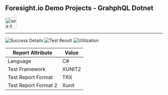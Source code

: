 
## Foresight.io Demo Projects - GrahphQL Dotnet

<a href="https://foresight.thundra.live/repositories/github/runforesight-demo/graphql-dotnet/workflow-runs">
  <img src="https://4750167.fs1.hubspotusercontent-na1.net/hubfs/4750167/foresight-live-badge-72.png" height="36" alt="see it on foresight" />
</a>


---
![Success Details](http://foresight.service.thundra.us/public/api/v1/badge/success?repoId=c242f1c9-bda4-4bd8-a6d9-e239ce8798ee)
![Test Result](http://foresight.service.thundra.us/public/api/v1/badge/test?repoId=c242f1c9-bda4-4bd8-a6d9-e239ce8798ee)
![Utilization](http://foresight.service.thundra.us/public/api/v1/badge/utilization?repoId=c242f1c9-bda4-4bd8-a6d9-e239ce8798ee)


| Report Attribute  | Value   |
|---|---|
| Language   | C# |
| Test Framework  | XUNIT2 |
| Test Report Format  | TRX |
| Test Report Format 2| Xunit |

